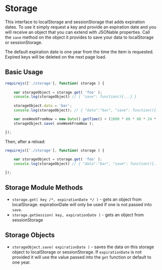# Storage

This  interface to localStorage and sessionStorage that adds expiration dates. To use it simply request a key and provide an expiration date and you will receive an object that you can extend with JSONable properties. Call the `save` method on the object it provides to save your data to localStorage or sessionStorage.

The default expiration date is one year from the time the item is requested. Expired keys will be deleted on the next page load.

## Basic Usage

```javascript
requirejs(['./storage'], function( storage ) {
	
	var storageObject = storage.get( 'foo' );
	console.log(storageObject) // { "save": function(){...} }
	
	storageObject.data = 'bar';
	console.log(storageObject); // { "data":"bar", "save": function(){...} }

	var oneWeekFromNow = new Date().getTime() + (1000 * 60 * 60 * 24 * 7);
	storageObject.save( oneWeekFromNow );

});
```

Then, after a reload:

```javascript
requirejs(['./storage'], function( storage ) {
		
	var storageObject = storage.get( 'foo' );
	console.log(storageObject) // { "data":"bar", "save": function(){...} }

});
```

## Storage Module Methods

* `storage.get( key /*, expirationDate */ )` - gets an object from localStorage. expirationDate will only be used if one is not passed into `save`.
* `storage.getSession( key, expirationDate )` - gets an object from sessionStorage

## Storage Objects

* `storageObject.save( expirationDate )` - saves the data on this storage object to localStorage or sessionStorage. If `expirationDate` is not provided it will use the value passed into the `get` function or default to one year.
